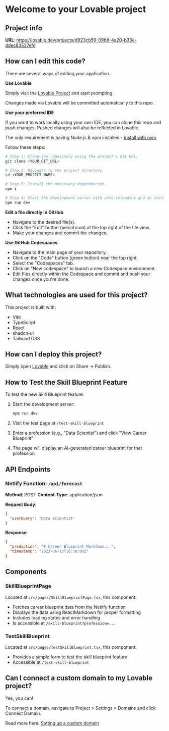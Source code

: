 # Welcome to your Lovable project

## Project info

**URL**: https://lovable.dev/projects/d923cb59-09b8-4a20-b33e-ddec93537efd

## How can I edit this code?

There are several ways of editing your application.

**Use Lovable**

Simply visit the [Lovable Project](https://lovable.dev/projects/d923cb59-09b8-4a20-b33e-ddec93537efd) and start prompting.

Changes made via Lovable will be committed automatically to this repo.

**Use your preferred IDE**

If you want to work locally using your own IDE, you can clone this repo and push changes. Pushed changes will also be reflected in Lovable.

The only requirement is having Node.js & npm installed - [install with nvm](https://github.com/nvm-sh/nvm#installing-and-updating)

Follow these steps:

```sh
# Step 1: Clone the repository using the project's Git URL.
git clone <YOUR_GIT_URL>

# Step 2: Navigate to the project directory.
cd <YOUR_PROJECT_NAME>

# Step 3: Install the necessary dependencies.
npm i

# Step 4: Start the development server with auto-reloading and an instant preview.
npm run dev
```

**Edit a file directly in GitHub**

- Navigate to the desired file(s).
- Click the "Edit" button (pencil icon) at the top right of the file view.
- Make your changes and commit the changes.

**Use GitHub Codespaces**

- Navigate to the main page of your repository.
- Click on the "Code" button (green button) near the top right.
- Select the "Codespaces" tab.
- Click on "New codespace" to launch a new Codespace environment.
- Edit files directly within the Codespace and commit and push your changes once you're done.

## What technologies are used for this project?

This project is built with:

- Vite
- TypeScript
- React
- shadcn-ui
- Tailwind CSS

## How can I deploy this project?

Simply open [Lovable](https://lovable.dev/projects/d923cb59-09b8-4a20-b33e-ddec93537efd) and click on Share -> Publish.

## How to Test the Skill Blueprint Feature

To test the new Skill Blueprint feature:

1. Start the development server:
   ```sh
   npm run dev
   ```

2. Visit the test page at `/test-skill-blueprint`

3. Enter a profession (e.g., "Data Scientist") and click "View Career Blueprint"

4. The page will display an AI-generated career blueprint for that profession

## API Endpoints

### Netlify Function: `/api/forecast`

**Method**: POST
**Content-Type**: application/json

**Request Body**:
```json
{
  "userQuery": "Data Scientist"
}
```

**Response**:
```json
{
  "prediction": "# Career Blueprint Markdown...",
  "timestamp": "2023-06-15T10:30:00Z"
}
```

## Components

### SkillBlueprintPage

Located at `src/pages/SkillBlueprintPage.tsx`, this component:
- Fetches career blueprint data from the Netlify function
- Displays the data using ReactMarkdown for proper formatting
- Includes loading states and error handling
- Is accessible at `/skill-blueprint?profession=...`

### TestSkillBlueprint

Located at `src/pages/TestSkillBlueprint.tsx`, this component:
- Provides a simple form to test the skill blueprint feature
- Accessible at `/test-skill-blueprint`

## Can I connect a custom domain to my Lovable project?

Yes, you can!

To connect a domain, navigate to Project > Settings > Domains and click Connect Domain.

Read more here: [Setting up a custom domain](https://docs.lovable.dev/tips-tricks/custom-domain#step-by-step-guide)
